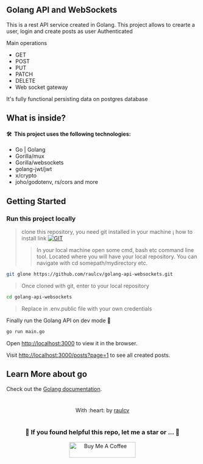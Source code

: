 ## Golang API and WebSockets
This is a rest API service created in Golang. This project allows to crearte a user, login and create posts as user Authenticated

Main operations
* GET
* POST
* PUT
* PATCH
* DELETE
* Web socket gateway

It's fully functional persisting data on postgres database

## What is inside?

#### 🛠 &nbsp;This project uses the following technologies:

* Go | Golang
* Gorilla/mux
* Gorilla/websockets
* golang-jwt/jwt
* x/crypto
* joho/godotenv, rs/cors and more

## Getting Started

### Run this project locally
> clone this repository, you need git installed in your machine ¡ how to install link [![GIT](https://img.shields.io/badge/Git-0077B5?style=for-the-badge&logo=git&logoColor=red)](https://github.com/git-guides/install-git)
>> In your local machine open some cmd, bash etc command line tool. Located where you will have your local repository. You can navigate with cd somepath/mydirectory etc.

```bash
git glone https://github.com/raulcv/golang-api-websockets.git
```

> Once cloned with git, enter to your local repository
```bash
cd golang-api-websockets 
```
> Replace in .env.public file with your own credentials

Finally run the Golang API on dev mode 🤪
```bash
go run main.go
```

Open [http://localhost:3000](http://localhost:3000) to view it in the browser.

Visit [http://localhost:3000/posts?page=1](http://localhost:3000/posts?page=1) to see all created posts.

## Learn More about go

Check out the [Golang documentation](https://go.dev/doc/).

#
<p align="center">
	With :heart: by <a href="https://www.raulcv.com" target="_blank">raulcv</a>
</p>

#
<h3 align="center">🤗 If you found helpful this repo, let me a star  or ... 🐣</h3>
<p align="center">
<a href="https://www.buymeacoffee.com/iraulcv" target="_blank"><img src="https://cdn.buymeacoffee.com/buttons/default-orange.png" alt="Buy Me A Coffee" height="41" width="174"></a>
</p>
